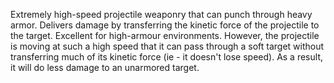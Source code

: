 Extremely high-speed projectile weaponry that can punch through heavy
armor. Delivers damage by transferring the kinetic force of the
projectile to the target. Excellent for high-armour environments.
However, the projectile is moving at such a high speed that it can pass
through a soft target without transferring much of its kinetic force
(ie - it doesn't lose speed). As a result, it will do less damage to an
unarmored target.